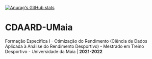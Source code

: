[![Anurag's GitHub stats](https://github-readme-stats.vercel.app/api=rmarcelino4/)](https://github.com/anuraghazra/github-readme-stats)


# CDAARD-UMaia
 Formação Específica I - Otimização do Rendimento (Ciência de Dados Aplicada à Análise do Rendimento Desportivo) - Mestrado em Treino Desportivo - Universidade da Maia | **2021-2022**
